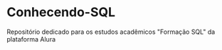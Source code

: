 # Conhecendo-SQL
Repositório dedicado para os estudos acadêmicos "Formação SQL" da plataforma Alura
